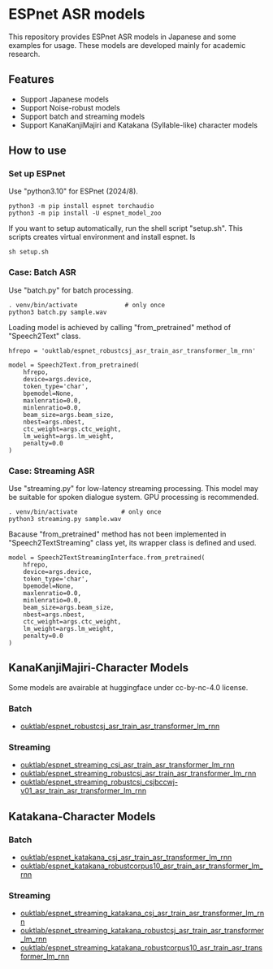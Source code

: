 # ESPnet ASR models
This repository provides ESPnet ASR models in Japanese and some examples for usage. These models are developed mainly for academic research. 

## Features
* Support Japanese models
* Support Noise-robust models
* Support batch and streaming models
* Support KanaKanjiMajiri and Katakana (Syllable-like) character models

## How to use
### Set up ESPnet
Use "python3.10" for ESPnet (2024/8).
```
python3 -m pip install espnet torchaudio
python3 -m pip install -U espnet_model_zoo
```

If you want to setup automatically, run the shell script "setup.sh".
This scripts creates virtual environment and install espnet. ls
```
sh setup.sh
```

### Case: Batch ASR
Use "batch.py" for batch processing.
```
. venv/bin/activate             # only once
python3 batch.py sample.wav
```

Loading model is achieved by calling "from_pretrained" method of "Speech2Text" class. 
```
hfrepo = 'ouktlab/espnet_robustcsj_asr_train_asr_transformer_lm_rnn'

model = Speech2Text.from_pretrained(
    hfrepo,
    device=args.device,
    token_type='char',
    bpemodel=None,
    maxlenratio=0.0,
    minlenratio=0.0,
    beam_size=args.beam_size,
    nbest=args.nbest,
    ctc_weight=args.ctc_weight,
    lm_weight=args.lm_weight,
    penalty=0.0
)
```

### Case: Streaming ASR
Use "streaming.py" for low-latency streaming processing. This model may be suitable for spoken dialogue system. GPU processing is recommended. 
```
. venv/bin/activate            # only once
python3 streaming.py sample.wav
```

Bacause "from_pretrained" method has not been implemented in "Speech2TextStreaming" class yet, its wrapper class is defined and used.
```
model = Speech2TextStreamingInterface.from_pretrained(
    hfrepo,
    device=args.device,
    token_type='char',
    bpemodel=None,
    maxlenratio=0.0,
    minlenratio=0.0,
    beam_size=args.beam_size,
    nbest=args.nbest,
    ctc_weight=args.ctc_weight,
    lm_weight=args.lm_weight,
    penalty=0.0
)
```


## KanaKanjiMajiri-Character Models
Some models are avairable at huggingface under cc-by-nc-4.0 license. 
### Batch
- [ouktlab/espnet_robustcsj_asr_train_asr_transformer_lm_rnn](https://huggingface.co/ouktlab/espnet_robustcsj_asr_train_asr_transformer_lm_rnn)

### Streaming
- [ouktlab/espnet_streaming_csj_asr_train_asr_transformer_lm_rnn](https://huggingface.co/ouktlab/espnet_streaming_csj_asr_train_asr_transformer_lm_rnn)
- [ouktlab/espnet_streaming_robustcsj_asr_train_asr_transformer_lm_rnn](https://huggingface.co/ouktlab/espnet_streaming_robustcsj_asr_train_asr_transformer_lm_rnn)
- [ouktlab/espnet_streaming_robustcsj_csjbccwj-v01_asr_train_asr_transformer_lm_rnn](https://huggingface.co/ouktlab/espnet_streaming_robustcsj_csjbccwj-v01_asr_train_asr_transformer_lm_rnn)

## Katakana-Character Models
### Batch
- [ouktlab/espnet_katakana_csj_asr_train_asr_transformer_lm_rnn](https://huggingface.co/ouktlab/espnet_katakana_csj_asr_train_asr_transformer_lm_rnn)
- [ouktlab/espnet_katakana_robustcorpus10_asr_train_asr_transformer_lm_rnn](https://huggingface.co/ouktlab/espnet_katakana_robustcorpus10_asr_train_asr_transformer_lm_rnn)

### Streaming
- [ouktlab/espnet_streaming_katakana_csj_asr_train_asr_transformer_lm_rnn](https://huggingface.co/ouktlab/espnet_streaming_katakana_csj_asr_train_asr_transformer_lm_rnn)
- [ouktlab/espnet_streaming_katakana_robustcsj_asr_train_asr_transformer_lm_rnn](https://huggingface.co/ouktlab/espnet_streaming_katakana_robustcsj_asr_train_asr_transformer_lm_rnn)
- [ouktlab/espnet_streaming_katakana_robustcorpus10_asr_train_asr_transformer_lm_rnn](https://huggingface.co/ouktlab/espnet_streaming_katakana_robustcorpus10_asr_train_asr_transformer_lm_rnn)

